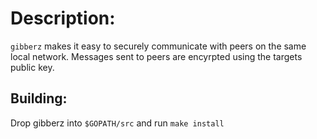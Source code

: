 Description:
============

`gibberz` makes it easy to securely communicate with peers on the same local network. Messages sent to peers are encyrpted using the targets public key.

Building:
---------

Drop gibberz into `$GOPATH/src` and run `make install`
